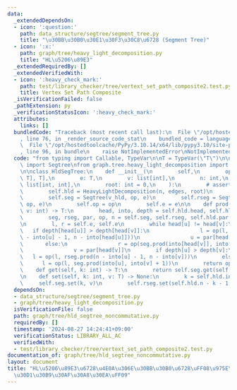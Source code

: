 ```yaml
---
data:
  _extendedDependsOn:
  - icon: ':question:'
    path: data_structure/segtree/segment_tree.py
    title: "\u30BB\u30B0\u30E1\u30F3\u30C8\u6728 (Segment Tree)"
  - icon: ':x:'
    path: graph/tree/heavy_light_decomposition.py
    title: "HL\u5206\u89E3"
  _extendedRequiredBy: []
  _extendedVerifiedWith:
  - icon: ':heavy_check_mark:'
    path: test/library_checker/tree/vertext_set_path_composite2.test.py
    title: Vertex Set Path Composite
  _isVerificationFailed: false
  _pathExtension: py
  _verificationStatusIcon: ':heavy_check_mark:'
  attributes:
    links: []
  bundledCode: "Traceback (most recent call last):\n  File \"/opt/hostedtoolcache/PyPy/3.10.14/x64/lib/pypy3.10/site-packages/onlinejudge_verify/documentation/build.py\"\
    , line 76, in _render_source_code_stat\n    bundled_code = language.bundle(\n\
    \  File \"/opt/hostedtoolcache/PyPy/3.10.14/x64/lib/pypy3.10/site-packages/onlinejudge_verify/languages/python.py\"\
    , line 96, in bundle\n    raise NotImplementedError\nNotImplementedError\n"
  code: "from typing import Callable, TypeVar\n\nT = TypeVar(\"T\")\n\nfrom data_structure.segtree.segment_tree\
    \ import Segtree\nfrom graph.tree.heavy_light_decomposition import HeavyLightDecomposition\n\
    \n\nclass HldSegTree:\n    def __init__(\n        self,\n        op: Callable[[T,\
    \ T], T],\n        e: T,\n        v: list[int],\n        n: int,\n        edges:\
    \ list[int, int],\n        root: int = 0,\n    ):\n        # assert n == len(v)\n\
    \        self.hld = HeavyLightDecomposition(n, edges, root)\n        v_hld = self.hld.build_list(v)\n\
    \        self.seg = Segtree(v_hld, op, e)\n        self.rseg = Segtree(v_hld[::-1],\
    \ op, e)\n        self.op = op\n        self.e = e\n\n    def prod(self, u: int,\
    \ v: int) -> T:\n        head, into, depth = self.hld.head, self.hld.into, self.hld.depth\n\
    \        seg, rseg, par, op, n = self.seg, self.rseg, self.hld.par, self.op, self.hld.n\n\
    \n        l, r = self.e, self.e\n        while head[u] != head[v]:\n         \
    \   if depth[head[u]] > depth[head[v]]:\n                l = op(l, rseg.prod(n\
    \ - into[u] - 1, n - into[head[u]]))\n                u = par[head[u]]\n     \
    \       else:\n                r = op(seg.prod(into[head[v]], into[v] + 1), r)\n\
    \                v = par[head[v]]\n        if depth[u] > depth[v]:\n         \
    \   l = op(l, rseg.prod(n - into[u] - 1, n - into[v]))\n        else:\n      \
    \      l = op(l, seg.prod(into[u], into[v] + 1))\n        return op(l, r)\n\n\
    \    def get(self, k: int) -> T:\n        return self.seg.get(self.hld.into[k])\n\
    \n    def set(self, k: int, v: T) -> None:\n        k = self.hld.into[k]\n   \
    \     self.seg.set(k, v)\n        self.rseg.set(self.hld.n - k - 1, v)\n"
  dependsOn:
  - data_structure/segtree/segment_tree.py
  - graph/tree/heavy_light_decomposition.py
  isVerificationFile: false
  path: graph/tree/hld_segtree_noncommutative.py
  requiredBy: []
  timestamp: '2024-08-27 14:24:41+09:00'
  verificationStatus: LIBRARY_ALL_AC
  verifiedWith:
  - test/library_checker/tree/vertext_set_path_composite2.test.py
documentation_of: graph/tree/hld_segtree_noncommutative.py
layout: document
title: "HL\u5206\u89E3\u6728\u4E0A\u306E\u30BB\u30B0\u6728\uFF08\u975E\u53EF\u63DB\
  \u30D1\u30B9\u30AF\u30A8\u30EA\uFF09"
---
```



